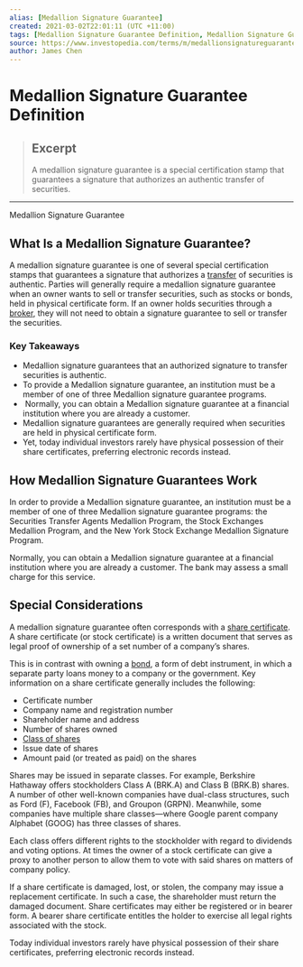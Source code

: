 ```yaml
---
alias: [Medallion Signature Guarantee]
created: 2021-03-02T22:01:11 (UTC +11:00)
tags: [Medallion Signature Guarantee Definition, Medallion Signature Guarantee]
source: https://www.investopedia.com/terms/m/medallionsignatureguarantee.asp
author: James Chen
---
```


# Medallion Signature Guarantee Definition

> ## Excerpt
> A medallion signature guarantee is a special certification stamp that guarantees a signature that authorizes an authentic transfer of securities.

---

Medallion Signature Guarantee
## What Is a Medallion Signature Guarantee?

A medallion signature guarantee is one of several special certification stamps that guarantees a signature that authorizes a [transfer](https://www.investopedia.com/terms/t/transfer.asp) of securities is authentic. Parties will generally require a medallion signature guarantee when an owner wants to sell or transfer securities, such as stocks or bonds, held in physical certificate form. If an owner holds securities through a [broker](https://www.investopedia.com/terms/b/broker.asp), they will not need to obtain a signature guarantee to sell or transfer the securities.

### Key Takeaways

-   Medallion signature guarantees that an authorized signature to transfer securities is authentic. 
-   To provide a Medallion signature guarantee, an institution must be a member of one of three Medallion signature guarantee programs. 
-    Normally, you can obtain a Medallion signature guarantee at a financial institution where you are already a customer.
-   Medallion signature guarantees are generally required when securities are held in physical certificate form. 
-   Yet, today individual investors rarely have physical possession of their share certificates, preferring electronic records instead.

## How Medallion Signature Guarantees Work

In order to provide a Medallion signature guarantee, an institution must be a member of one of three Medallion signature guarantee programs: the Securities Transfer Agents Medallion Program, the Stock Exchanges Medallion Program, and the New York Stock Exchange Medallion Signature Program. 

Normally, you can obtain a Medallion signature guarantee at a financial institution where you are already a customer. The bank may assess a small charge for this service.

## Special Considerations 

A medallion signature guarantee often corresponds with a [share certificate](https://www.investopedia.com/terms/s/share-certificate.asp). A share certificate (or stock certificate) is a written document that serves as legal proof of ownership of a set number of a company’s shares. 

This is in contrast with owning a [bond](https://www.investopedia.com/terms/b/bond.asp), a form of debt instrument, in which a separate party loans money to a company or the government. Key information on a share certificate generally includes the following:

-   Certificate number
-   Company name and registration number
-   Shareholder name and address
-   Number of shares owned
-   [Class of shares](https://www.investopedia.com/terms/c/class.asp)
-   Issue date of shares
-   Amount paid (or treated as paid) on the shares

Shares may be issued in separate classes. For example, Berkshire Hathaway offers stockholders Class A (BRK.A) and Class B (BRK.B) shares. A number of other well-known companies have dual-class structures, such as Ford (F), Facebook (FB), and Groupon (GRPN). Meanwhile, some companies have multiple share classes—where Google parent company Alphabet (GOOG) has three classes of shares. 

Each class offers different rights to the stockholder with regard to dividends and voting options. At times the owner of a stock certificate can give a proxy to another person to allow them to vote with said shares on matters of company policy.

If a share certificate is damaged, lost, or stolen, the company may issue a replacement certificate. In such a case, the shareholder must return the damaged document. Share certificates may either be registered or in bearer form. A bearer share certificate entitles the holder to exercise all legal rights associated with the stock.

Today individual investors rarely have physical possession of their share certificates, preferring electronic records instead.
